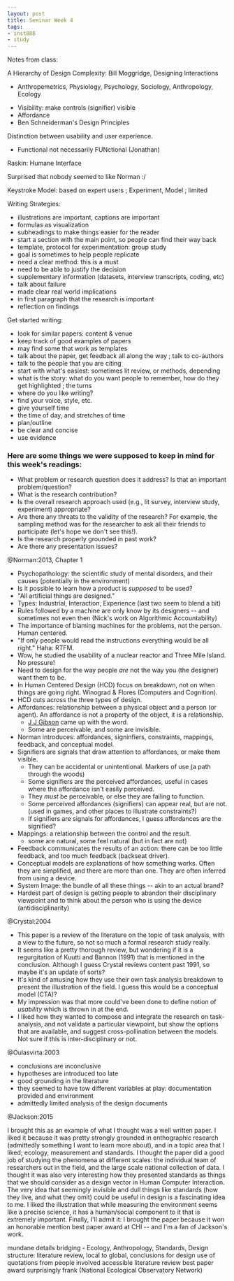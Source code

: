 ```yaml
---
layout: post
title: Seminar Week 4
tags:
- inst888
- study
---
```


Notes from class:

A Hierarchy of Design Complexity: Bill Moggridge, Designing Interactions 
* Anthropemetrics, Physiology, Psychology, Sociology, Anthropology, Ecology

- Visibility: make controls (signifier) visible
- Affordance
- Ben Schneiderman's Design Principles

Distinction between usability and user experience. 
* Functional not necessarily FUNctional (Jonathan)

Raskin: Humane Interface

Surprised that nobody seemed to like Norman :/

Keystroke Model: based on expert users ; Experiment, Model ; limited

Writing Strategies:
* illustrations are important, captions are important
* formulas as visualization
* subheadings to make things easier for the reader
* start a section with the main point, so people can find their way back
* template, protocol for experimentation: group study
* goal is sometimes to help people replicate
* need a clear method: this is a must
* need to be able to justify the decision
* supplementary information (datasets, interview transcripts, coding, etc)
* talk about failure
* made clear real world implications
* in first paragraph that the research is important
* reflection on findings

Get started writing:
* look for similar papers: content & venue
* keep track of good examples of papers
* may find some that work as templates
* talk about the paper, get feedback all along the way ; talk to co-authors
* talk to the people that you are citing
* start with what's easiest: sometimes lit review, or methods, depending
* what is the story: what do you want people to remember, how do they get highlighted ; the turns
* where do you like writing?
* find your voice, style, etc.
* give yourself time
* the time of day, and stretches of time
* plan/outline
* be clear and concise
* use evidence

### Here are some things we were supposed to keep in mind for this week's readings:

* What problem or research question does it address? Is that an important problem/question?
* What is the research contribution?
* Is the overall research approach used (e.g., lit survey, interview study, experiment) appropriate?
* Are there any threats to the validity of the research? For example, the sampling method was for the researcher to ask all their friends to participate (let's hope we don't see this!).
* Is the research properly grounded in past work?
* Are there any presentation issues?

@Norman:2013, Chapter 1

* Psychopathology: the scientific study of mental disorders, and their causes (potentially in the environment)
* Is it possible to learn how a product is *supposed* to be used?
* "All artificial things are designed."
* Types: Industrial, Interaction, Experience (last two seem to blend a bit)
* Rules followed by a machine are only know by its designers -- and sometimes not even then (Nick's work on Algorithmic Accountability)
* The importance of blaming machines for the problems, not the person. Human centered.
* "If only people would read the instructions everything would be all right." Haha: RTFM.
* Wow, he studied the usability of a nuclear reactor and Three Mile Island. No pressure!
* Need to design for the way people *are* not the way you (the designer) want them to be.
* In Human Centered Design (HCD) focus on breakdown, not on when things are going right. Winograd & Flores (Computers and Cognition).
* HCD cuts across the three types of design.
* Affordances: relationship between a physical object and a person (or agent). An affordance is not a property of the object, it is a relationship.
    * [J J Gibson](https://en.wikipedia.org/wiki/James_J._Gibson) came up with the word.
    * Some are perceivable, and some are invisible.
* Norman introduces: affordances, signinfiers, constraints, mappings, feedback, and conceptual model.
* Signifiers are signals that draw attention to affordances, or make them visible.
    - They can be accidental or unintentional. Markers of use (a path through the woods)
    - Some signifiers are the perceived affordances, useful in cases where the affordance isn't easily perceived.
    - They *must* be perceivable, or else they are failing to function.
    - Some perceived affordances (signifiers) can appear real, but are not. (used in games, and other places to illustrate constraints?)
    - If signifiers are signals for affordances, I guess affordances are the signified?
* Mappings: a relationship between the control and the result. 
    - some are natural, some feel natural (but in fact are not)
* Feedback communicates the results of an action: there can be too little feedback, and too much feedback (backseat driver).
* Conceptual models are explanations of how something works. Often they are simplified, and there are more than one. They are often inferred from using a device.
* System Image: the bundle of all these things -- akin to an actual brand?
* Hardest part of design is getting people to abandon their disciplinary viewpoint and to think about the person who is using the device (antidisciplinarity)

@Crystal:2004

* This paper is a review of the literature on the topic of task analysis, with a view to the future, so not so much a formal research study really.
* It seems like a pretty thorough review, but wondering if it is a regurgitation of Kuutti and Bannon (1991) that is mentioned in the conclusion. Although I guess Crystal reviews content past 1991, so maybe it's an update of sorts?
* It's kind of amusing how they use their own task analysis breakdown to present the illustration of the field. I guess this would be a conceptual model (CTA)?
* My impression was that more could've been done to define notion of *usability* which is thrown in at the end.
* I liked how they wanted to compose and integrate the research on task-analysis, and not validate a particular viewpoint, but show the options that are available, and suggest cross-pollination between the models. Not sure if this is inter-disciplinary or not.

@Oulasvirta:2003

* conclusions are inconclusive
* hypotheses are introduced too late
* good grounding in the literature
* they seemed to have tow different variables at play: documentation provided and environment
* admittedly limited analysis of the design documents

@Jackson:2015

I brought this as an example of what I thought was a well written paper. I liked it because it was pretty strongly grounded in enthographic research (admittedly something I want to learn more about), and in a topic area that I liked; ecology, measurement and standards. I thought the paper did a good job of studying the phenomena at different scales: the individual team of researchers out in the field, and the large scale national collection of data. I thought it was also very interesting how they presented standards as things that we should consider as a design vector in Human Computer Interaction. The very idea that seemingly invisible and dull things like standards (how they live, and what they omit) could be useful in design is a fascinating idea to me. I liked the illustration that while measuring the environment seems like a precise science, it has a human/social component to it that is extremely important. Finally, I'll admit it: I brought the paper because it won an honorable mention best paper award at CHI -- and I'm a fan of Jackson's work.

mundane details
bridging - Ecology, Anthropology, Standards, Design
structure: literature review, local to global, conclusions for design
use of quotations from people involved
accessible
literature review
best paper award
surprisingly frank (National Ecological Observatory Network)
